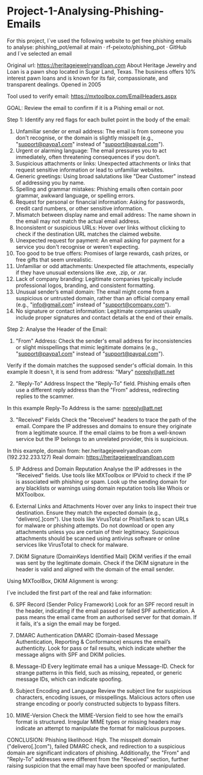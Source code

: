 # Project-1-Analysing-Phishing-Emails


For this project, I´ve used the following website to get free phishing emails to analyse: phishing_pot/email at main · rf-peixoto/phishing_pot · GitHub and I´ve selected an email 

Original url: https://heritagejewelryandloan.com 
About Heritage Jewelry and Loan is a pawn shop located in Sugar Land, Texas. The business offers 10% interest pawn loans and is known for its fair, compassionate, and transparent dealings. Opened in 2005

Tool used to verify email: https://mxtoolbox.com/EmailHeaders.aspx 

GOAL: Review the email to confirm if it is a Pishing email or not.

Step 1: Identify any red flags for each bullet point in the body of the email:


1) Unfamiliar sender or email address: The email is from someone you don't recognise, or the domain is slightly misspelt (e.g., "support@paypa1.com" instead of "support@paypal.com").
2) Urgent or alarming language: The email pressures you to act immediately, often threatening consequences if you don’t.
3) Suspicious attachments or links: Unexpected attachments or links that request sensitive information or lead to unfamiliar websites.
4) Generic greetings: Using broad salutations like "Dear Customer" instead of addressing you by name.
5) Spelling and grammar mistakes: Phishing emails often contain poor grammar, awkward language, or spelling errors.
6) Request for personal or financial information: Asking for passwords, credit card numbers, or other sensitive information.
7) Mismatch between display name and email address: The name shown in the email may not match the actual email address.
8) Inconsistent or suspicious URLs: Hover over links without clicking to check if the destination URL matches the claimed website.
9) Unexpected request for payment: An email asking for payment for a service you don't recognise or weren't expecting.
10) Too good to be true offers: Promises of large rewards, cash prizes, or free gifts that seem unrealistic.
11) Unfamiliar or odd attachments: Unexpected file attachments, especially if they have unusual extensions like .exe, .zip, or .rar.
12) Lack of company branding: Legitimate companies typically include professional logos, branding, and consistent formatting.
13) Unusual sender’s email domain: The email might come from a suspicious or untrusted domain, rather than an official company email (e.g., "info@gmail.com" instead of "support@company.com").
14) No signature or contact information: Legitimate companies usually include proper signatures and contact details at the end of their emails.

Step 2: Analyse the Header of the Email:

1) "From" Address:
Check the sender's email address for inconsistencies or slight misspellings that mimic legitimate domains (e.g., "support@paypa1.com" instead of "support@paypal.com").

Verify if the domain matches the supposed sender's official domain. In this example It doesn´t, it is send from address: "Mary" <noreply@att.net>

2) "Reply-To" Address
Inspect the "Reply-To" field. Phishing emails often use a different reply address than the "From" address, redirecting replies to the scammer.

In this example Reply-To Address is the same: noreply@att.net

3) "Received" Fields
Check the "Received" headers to trace the path of the email. Compare the IP addresses and domains to ensure they originate from a legitimate source.
If the email claims to be from a well-known service but the IP belongs to an unrelated provider, this is suspicious.

In this example, domain from: her.heritagejewelryandloan.com (192.232.233.127) Real domain:  https://heritagejewelryandloan.com 

5) IP Address and Domain Reputation
Analyse the IP addresses in the "Received" fields. Use tools like MXToolbox or IPVoid to check if the IP is associated with phishing or spam.
Look up the sending domain for any blacklists or warnings using domain reputation tools like Whois or MXToolbox.



6) External Links and Attachments
Hover over any links to inspect their true destination. Ensure they match the expected domain (e.g., "delivero[.]com"). Use tools like VirusTotal or PhishTank to scan URLs for malware or phishing attempts.
Do not download or open any attachments unless you are certain of their legitimacy. Suspicious attachments should be scanned using antivirus software or online services like VirusTotal to check for malware.

5) DKIM Signature (DomainKeys Identified Mail)
DKIM verifies if the email was sent by the legitimate domain. Check if the DKIM signature in the header is valid and aligned with the domain of the email sender.

Using MXToolBox, DKIM Alignment is wrong:

I´ve included the first part of the real and fake information:




6) SPF Record (Sender Policy Framework)
Look for an SPF record result in the header, indicating if the email passed or failed SPF authentication. A pass means the email came from an authorised server for that domain.
If it fails, it's a sign the email may be forged.

7) DMARC Authentication
DMARC (Domain-based Message Authentication, Reporting & Conformance) ensures the email’s authenticity. Look for pass or fail results, which indicate whether the message aligns with SPF and DKIM policies.



8) Message-ID
Every legitimate email has a unique Message-ID. Check for strange patterns in this field, such as missing, repeated, or generic message IDs, which can indicate spoofing.


9) Subject Encoding and Language
Review the subject line for suspicious characters, encoding issues, or misspellings. Malicious actors often use strange encoding or poorly constructed subjects to bypass filters.


10) MIME-Version
Check the MIME-Version field to see how the email’s format is structured. Irregular MIME types or missing headers may indicate an attempt to manipulate the format for malicious purposes.


CONCLUSION:
Phishing likelihood: High. The misspelt domain ("delivero[.]com"), failed DMARC check, and redirection to a suspicious domain are significant indicators of phishing. Additionally, the "From" and "Reply-To" addresses were different from the "Received" section, further raising suspicion that the email may have been spoofed or manipulated.


